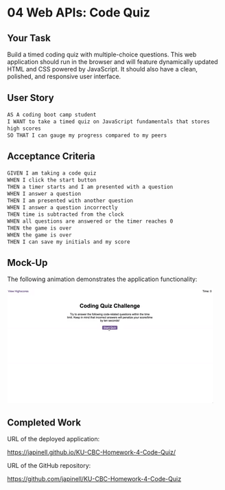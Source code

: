 # 04 Web APIs: Code Quiz

## Your Task

Build a timed coding quiz with multiple-choice questions. This web application should run in the browser and will feature dynamically updated HTML and CSS powered by JavaScript. It should also have a clean, polished, and responsive user interface. 

## User Story

```
AS A coding boot camp student
I WANT to take a timed quiz on JavaScript fundamentals that stores high scores
SO THAT I can gauge my progress compared to my peers
```

## Acceptance Criteria

```
GIVEN I am taking a code quiz
WHEN I click the start button
THEN a timer starts and I am presented with a question
WHEN I answer a question
THEN I am presented with another question
WHEN I answer a question incorrectly
THEN time is subtracted from the clock
WHEN all questions are answered or the timer reaches 0
THEN the game is over
WHEN the game is over
THEN I can save my initials and my score
```

## Mock-Up

The following animation demonstrates the application functionality:

![A user clicks through an interactive coding quiz, then enters initials to save the high score before resetting and starting over.](./assets/img/04-web-apis-homework-demo.gif)

## Completed Work

URL of the deployed application:

https://japinell.github.io/KU-CBC-Homework-4-Code-Quiz/

URL of the GitHub repository:

https://github.com/japinell/KU-CBC-Homework-4-Code-Quiz
